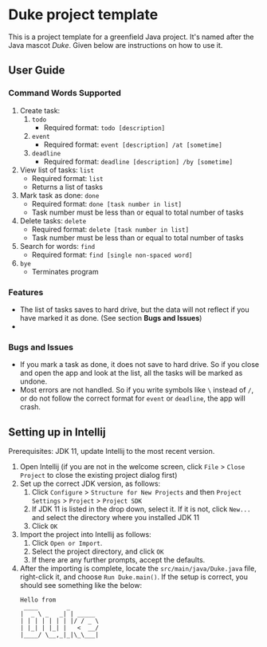 # Duke project template

This is a project template for a greenfield Java project. It's named after the Java mascot _Duke_. Given below are instructions on how to use it.

## User Guide
### Command Words Supported
1. Create task:
   1. `todo`
      - Required format: `todo [description]`
   1. `event`
      - Required format: `event [description] /at [sometime]`
   1. `deadline`
      - Required format: `deadline [description] /by [sometime]`
1. View list of tasks: `list`
   - Required format: `list`
   - Returns a list of tasks
1. Mark task as done: `done` 
   - Required format: `done [task number in list]`
   - Task number must be less than or equal to total number of tasks 
1. Delete tasks: `delete`
   - Required format: `delete [task number in list]`
   - Task number must be less than or equal to total number of tasks 
1. Search for words: `find`
   - Required format: `find [single non-spaced word]`
1. `bye`
   - Terminates program

### Features
- The list of tasks saves to hard drive, but the data will not reflect if you have marked it as done. (See section **Bugs and Issues**)
- 

### Bugs and Issues
- If you mark a task as done, it does not save to hard drive. So if you close and open the app and look at the list, all the tasks will be marked as undone.
- Most errors are not handled. So if you write symbols like `\` instead of `/`, or do not follow the correct format for `event` or `deadline`, the app will crash.

## Setting up in Intellij

Prerequisites: JDK 11, update Intellij to the most recent version.

1. Open Intellij (if you are not in the welcome screen, click `File` > `Close Project` to close the existing project dialog first)
1. Set up the correct JDK version, as follows:
   1. Click `Configure` > `Structure for New Projects` and then `Project Settings` > `Project` > `Project SDK`
   1. If JDK 11 is listed in the drop down, select it. If it is not, click `New...` and select the directory where you installed JDK 11
   1. Click `OK`
1. Import the project into Intellij as follows:
   1. Click `Open or Import`.
   1. Select the project directory, and click `OK`
   1. If there are any further prompts, accept the defaults.
1. After the importing is complete, locate the `src/main/java/Duke.java` file, right-click it, and choose `Run Duke.main()`. If the setup is correct, you should see something like the below:
   ```
   Hello from
    ____        _        
   |  _ \ _   _| | _____ 
   | | | | | | | |/ / _ \
   | |_| | |_| |   <  __/
   |____/ \__,_|_|\_\___|
   ```
